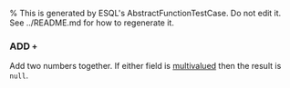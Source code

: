 % This is generated by ESQL's AbstractFunctionTestCase. Do not edit it. See ../README.md for how to regenerate it.

### ADD `+`
Add two numbers together. If either field is [multivalued](https://www.elastic.co/docs/reference/query-languages/esql/esql-multivalued-fields) then the result is `null`.
